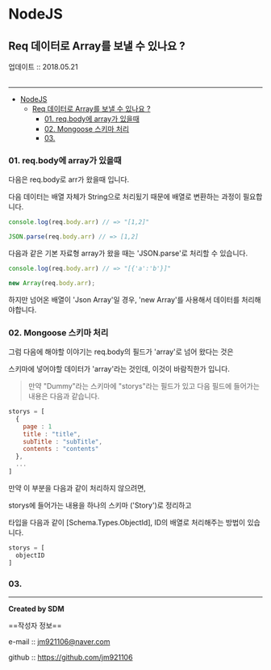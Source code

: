 # NodeJS
## Req 데이터로 Array를 보낼 수 있나요 ?
<div class="pull-right">  업데이트 :: 2018.05.21 </div><br>

---

<!-- @import "[TOC]" {cmd="toc" depthFrom=1 depthTo=6 orderedList=false} -->
<!-- code_chunk_output -->

* [NodeJS](#nodejs)
	* [Req 데이터로 Array를 보낼 수 있나요 ?](#req-데이터로-array를-보낼-수-있나요)
		* [01. req.body에 array가 있을때](#01-reqbody에-array가-있을때)
		* [02. Mongoose 스키마 처리](#02-mongoose-스키마-처리)
		* [03.](#03)

<!-- /code_chunk_output -->

### 01. req.body에 array가 있을때

다음은 req.body로 arr가 왔을때 입니다.

다음 데이터는 배열 자체가 String으로 처리됬기 때문에 배열로 변환하는 과정이 필요합니다.

```js
console.log(req.body.arr) // => "[1,2]"

JSON.parse(req.body.arr) // => [1,2]
```
다음과 같은 기본 자료형 array가 왔을 때는 'JSON.parse'로 처리할 수 있습니다.

```js
console.log(req.body.arr) // => "[{'a':'b'}]"

new Array(req.body.arr);
```

하지만 넘어온 배열이 'Json Array'일 경우, 'new Array'를 사용해서 데이터를 처리해야합니다.

### 02. Mongoose 스키마 처리

그럼 다음에 해야할 이야기는 req.body의 필드가 'array'로 넘어 왔다는 것은

스키마에 넣어야할 데이터가 'array'라는 것인데, 이것이 바람직한가 입니다.

> 만약 "Dummy"라는 스키마에 "storys"라는 필드가 있고 다음 필드에 들어가는 내용은 다음과 같습니다.

```js
storys = [
  {
    page : 1
    title : "title",
    subTitle : "subTitle",
    contents : "contents"
  },
  ...
]
```

만약 이 부분을 다음과 같이 처리하지 않으려면,

storys에 들어가는 내용을 하나의 스키마 ('Story')로 정리하고

타입을 다음과 같이 [Schema.Types.ObjectId], ID의 배열로 처리해주는 방법이 있습니다.

```js
storys = [
  objectID
]
```

### 03.

---

**Created by SDM**

==작성자 정보==

e-mail :: jm921106@naver.com

github :: https://github.com/jm921106
